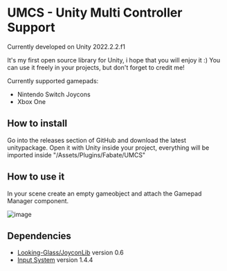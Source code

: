 # UMCS - Unity Multi Controller Support
Currently developed on Unity 2022.2.2.f1

It's my first open source library for Unity, i hope that you will enjoy it :)
You can use it freely in your projects, but don't forget to credit me!

Currently supported gamepads:
- Nintendo Switch Joycons
- Xbox One

## How to install
Go into the releases section of GitHub and download the latest unitypackage. Open it with Unity inside your project, everything will be imported inside "/Assets/Plugins/Fabate/UMCS"

## How to use it
In your scene create an empty gameobject and attach the Gamepad Manager component.

![image](https://user-images.githubusercontent.com/24304905/232223140-c55e4a8e-e4d4-4e13-91ee-569df3cded65.png)

## Dependencies
- [Looking-Glass/JoyconLib](https://github.com/Looking-Glass/JoyconLib) version 0.6
- [Input System](https://docs.unity3d.com/Packages/com.unity.inputsystem@1.4/manual/index.html) version 1.4.4
